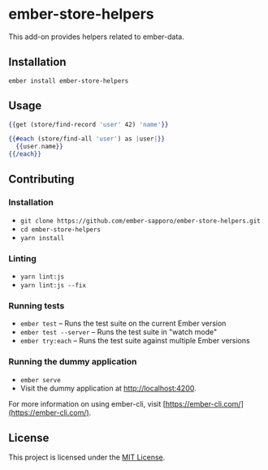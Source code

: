 ember-store-helpers
==============================================================================

This add-on provides helpers related to ember-data.

Installation
------------------------------------------------------------------------------

```
ember install ember-store-helpers
```


Usage
------------------------------------------------------------------------------

``` hbs
{{get (store/find-record 'user' 42) 'name'}}

{{#each (store/find-all 'user') as |user|}}
  {{user.name}}
{{/each}}
```


Contributing
------------------------------------------------------------------------------

### Installation

* `git clone https://github.com/ember-sapporo/ember-store-helpers.git`
* `cd ember-store-helpers`
* `yarn install`

### Linting

* `yarn lint:js`
* `yarn lint:js --fix`

### Running tests

* `ember test` – Runs the test suite on the current Ember version
* `ember test --server` – Runs the test suite in "watch mode"
* `ember try:each` – Runs the test suite against multiple Ember versions

### Running the dummy application

* `ember serve`
* Visit the dummy application at [http://localhost:4200](http://localhost:4200).

For more information on using ember-cli, visit [https://ember-cli.com/](https://ember-cli.com/).

License
------------------------------------------------------------------------------

This project is licensed under the [MIT License](LICENSE.md).

